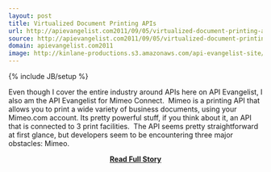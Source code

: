 ```yaml
---
layout: post
title: Virtualized Document Printing APIs
url: http://apievangelist.com2011/09/05/virtualized-document-printing-apis/
source: http://apievangelist.com2011/09/05/virtualized-document-printing-apis/
domain: apievangelist.com2011
image: http://kinlane-productions.s3.amazonaws.com/api-evangelist-site/blog/mimeo-logo-400.png
---
```

{% include JB/setup %}<p>Even though I cover the entire industry around APIs here on API Evangelist, I also am the API Evangelist for Mimeo Connect.  Mimeo is a printing API that allows you to print a wide variety of business documents, using your Mimeo.com account. Its pretty powerful stuff, if you think about it, an API that is connected to 3 print facilities.  The API seems pretty straightforward at first glance, but developers seem to be encountering three major obstacles: Mimeo.</p>
<center><p><a href="http://apievangelist.com2011/09/05/virtualized-document-printing-apis/" style='padding:25px; font-sze:18px; font-weight: bold;'>Read Full Story</a></p></center>
